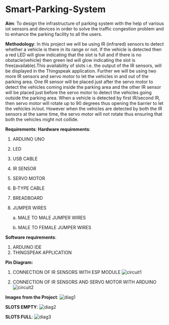 # Smart-Parking-System


**Aim**: 
To design the infrastructure of parking system with the help of 
various iot sensors and devices in order to solve the traffic 
congestion problem and to enhance the parking facility to all the 
users.


**Methodology**: 
In this project we will be using IR (infrared) sensors to detect 
whether a vehicle is there in its range or not. If the vehicle is 
detected then a red LED will glow indicating that the slot is full 
and if there is no obstacle(vehicle) then green led will glow 
indicating the slot is free(available).This availability of slots i.e. 
the output of the IR sensors, will be displayed in the Thingspeak 
application.
Further we will be using two more IR sensors and servo motor to 
let the vehicles in and out of the parking area. One IR sensor will 
be placed just after the servo motor to detect the vehicles 
coming inside the parking area and the other IR sensor will be 
placed just before the servo motor to detect the vehicles going 
outside the parking area. When a vehicle is detected by first 
IR/second IR, then servo motor will rotate up to 90 degrees thus 
opening the barrier to let the vehicles in/out. However when the 
vehicles are detected by both the IR sensors at the same time, 
the servo motor will not rotate thus ensuring that both the 
vehicles might not collide.

**Requirements**:
**Hardware requirements**:
1. ARDUINO UNO
2. LED
3. USB CABLE
4. IR SENSOR
5. SERVO MOTOR
6. B-TYPE CABLE
7. BREADBOARD
8. JUMPER WIRES


    a. MALE TO MALE JUMPER WIRES
    
    b. MALE TO FEMALE JUMPER WIRES

**Software requirements**:
1. ARDUINO IDE
2. THINGSPEAK APPLICATION

**Pin Diagram:**
1. CONNECTION OF IR SENSORS WITH ESP MODULE
![circuit1](https://user-images.githubusercontent.com/100076307/227828850-a04f6c2f-7b0e-4cf4-8a2b-20c45360c65e.png)

2. CONNECTION OF IR SENSORS AND SERVO MOTOR WITH ARDUINO
![circuit2](https://user-images.githubusercontent.com/100076307/227828979-3fdd8a07-3949-49d9-b9dc-9f0243dec5e4.png)


**Images from the Project**:
![diag1](https://user-images.githubusercontent.com/100076307/227829152-463f3d0e-33da-4dc4-b155-6cc3f8dbf51d.png)

**SLOTS EMPTY**:
![diag2](https://user-images.githubusercontent.com/100076307/227829305-89dfdedc-d5f7-44a7-90d2-16d707188f71.png)


**SLOTS FULL**:
![diag3](https://user-images.githubusercontent.com/100076307/227829321-e9cd5cff-3f49-44ae-a977-3f2a7c9ff450.png)




